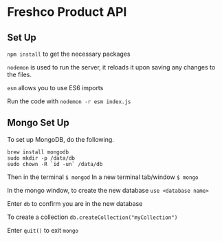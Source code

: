 # Freshco Product API

## Set Up

`npm install` to get the necessary packages

`nodemon` is used to run the server, it reloads it upon saving any changes to the files.

`esm` allows you to use ES6 imports

Run the code with `nodemon -r esm index.js`

## Mongo Set Up

To set up MongoDB, do the following.

```
brew install mongodb
sudo mkdir -p /data/db
sudo chown -R `id -un` /data/db
```

Then in the terminal 
`$ mongod`
In a new terminal tab/window
`$ mongo`

In the mongo window, to create the new database
`use <database name>`

Enter `db` to confirm you are in the new database

To create a collection
`db.createCollection("myCollection")`

Enter `quit()` to exit `mongo`
